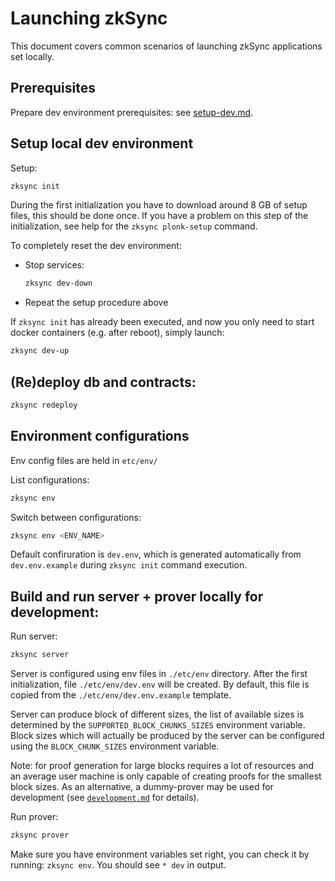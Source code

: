# Launching zkSync

This document covers common scenarios of launching zkSync applications set locally.

## Prerequisites

Prepare dev environment prerequisites: see [setup-dev.md](setup-dev.md).

## Setup local dev environment

Setup:

```sh
zksync init
```

During the first initialization you have to download around 8 GB of setup files, this should be done once.
If you have a problem on this step of the initialization, see help for the `zksync plonk-setup` command.

To completely reset the dev environment:

- Stop services:
  ```sh
  zksync dev-down
  ```
- Repeat the setup procedure above

If `zksync init` has already been executed, and now you only need to start docker containers (e.g. after reboot), simply launch:

```sh
zksync dev-up
```

## (Re)deploy db and contraсts:

```sh
zksync redeploy
```

## Environment configurations

Env config files are held in `etc/env/`

List configurations:

```sh
zksync env
```

Switch between configurations:

```sh
zksync env <ENV_NAME>
```

Default confiruration is `dev.env`, which is generated automatically from `dev.env.example` during `zksync init` command execution.

## Build and run server + prover locally for development:

Run server:

```sh
zksync server
```

Server is configured using env files in `./etc/env` directory. 
After the first initialization, file `./etc/env/dev.env` will be created. By default, this file is copied from the `./etc/env/dev.env.example` template.

Server can produce block of different sizes, the list of available sizes is determined by the `SUPPORTED_BLOCK_CHUNKS_SIZES` environment variable.
Block sizes which will actually be produced by the server can be configured using the `BLOCK_CHUNK_SIZES` environment variable.

Note: for proof generation for large blocks requires a lot of resources and an average user machine 
is only capable of creating proofs for the smallest block sizes. As an alternative, a dummy-prover may be used for development (see [`development.md`](development.md)
for details).

Run prover:

```sh
zksync prover
```

Make sure you have environment variables set right, you can check it by running:
`zksync env`. You should see `* dev` in output.
